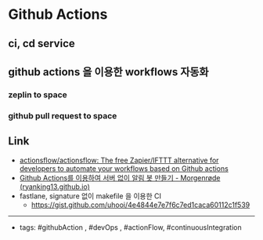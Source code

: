 # Github Actions

## ci, cd service

## github actions 을 이용한 workflows 자동화
### zeplin to space
### github pull request to space

## Link
- [actionsflow/actionsflow: The free Zapier/IFTTT alternative for developers to automate your workflows based on Github actions](https://github.com/actionsflow/actionsflow)
- [Github Actions를 이용하여 서버 없이 알림 봇 만들기 - Morgenrøde (ryanking13.github.io)](https://ryanking13.github.io/2019/12/29/twitter-bot-without-server.html)
- fastlane, signature 없이 makefile 을 이용한 CI
   - https://gist.github.com/uhooi/4e4844e7e7f6c7ed1caca60112c1f539 
----
- tags: #githubAction , #devOps , #actionFlow, #continuousIntegration